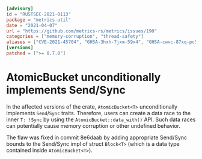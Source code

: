 ```toml
[advisory]
id = "RUSTSEC-2021-0113"
package = "metrics-util"
date = "2021-04-07"
url = "https://github.com/metrics-rs/metrics/issues/190"
categories = ["memory-corruption", "thread-safety"]
aliases = ["CVE-2021-45704", "GHSA-3hxh-7jxm-59x4", "GHSA-cwvc-87xq-pc5m"]
[versions]
patched = [">= 0.7.0"]
```

# AtomicBucket<T> unconditionally implements Send/Sync

In the affected versions of the crate, `AtomicBucket<T>` unconditionally implements `Send`/`Sync` traits. Therefore, users can create a data race to the inner
`T: !Sync` by using the `AtomicBucket::data_with()` API.
Such data races can potentially cause memory corruption or other undefined behavior.

The flaw was fixed in commit 8e6daab by adding appropriate Send/Sync bounds to the Send/Sync impl of struct `Block<T>` (which is a data type contained inside `AtomicBucket<T>`).
